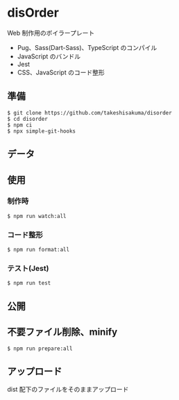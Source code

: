 # disOrder

Web 制作用のボイラープレート

- Pug、Sass(Dart-Sass)、TypeScript のコンパイル
- JavaScript のバンドル
- Jest
- CSS、JavaScript のコード整形

## 準備

```
$ git clone https://github.com/takeshisakuma/disorder
$ cd disorder
$ npm ci
$ npx simple-git-hooks
```

## データ

## 使用

### 制作時

```
$ npm run watch:all
```

### コード整形

```
$ npm run format:all
```

### テスト(Jest)

```
$ npm run test
```

## 公開

## 不要ファイル削除、minify

```
$ npm run prepare:all
```

## アップロード

dist 配下のファイルをそのままアップロード
